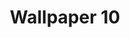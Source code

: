 ---
title: Wallpaper 10
description: Minimalistic waves
keyword: desktop, wallpaper, minimalistic, waves, colorful
id: 10
resolution: 5120x2880
---